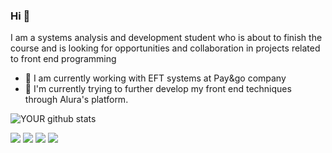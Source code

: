 ### Hi 👋
I am a systems analysis and development student who is about to finish the course and is looking for opportunities and collaboration in projects related to front end programming
- 🔭 I am currently working with EFT systems at Pay&go company
- 🌱 I'm currently trying to further develop my front end techniques through Alura's platform.

![YOUR github stats](https://github-readme-stats.vercel.app/api?username=Kevitos)

[<img src="https://img.shields.io/badge/twitter-%231DA1F2.svg?&style=for-the-badge&logo=twitter&logoColor=white" />](https://twitter.com/Kevitous1) 
[<img src="https://img.shields.io/badge/linkedin-%230077B5.svg?&style=for-the-badge&logo=linkedin&logoColor=white" />](https://www.linkedin.com/in/kevin-christian-da-silva-cassiano/) 
[<img src = "https://img.shields.io/badge/instagram-%23E4405F.svg?&style=for-the-badge&logo=instagram&logoColor=white">](https://www.instagram.com/kevincsilva/) 
[<img src = "https://img.shields.io/badge/facebook-%231877F2.svg?&style=for-the-badge&logo=facebook&logoColor=white">](https://www.facebook.com/KevinCDScassiano)
